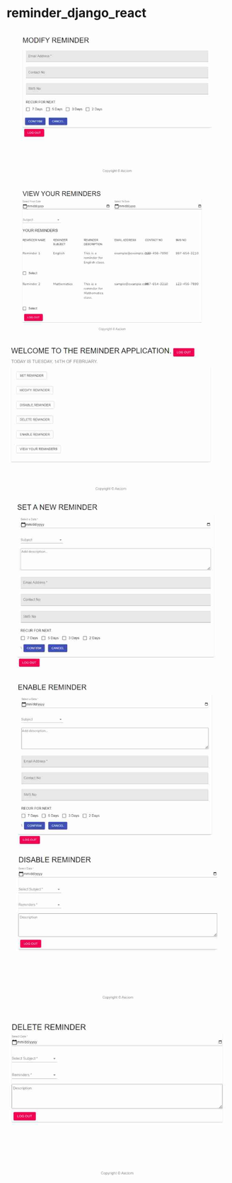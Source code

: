 # reminder_django_react

![](images/5.jpg)
![](images/2.jpg)
![](images/3.jpg)
![](images/4.jpg)
![](images/6.jpg)
![](images/7.jpg)
![](images/8.jpg)
 

